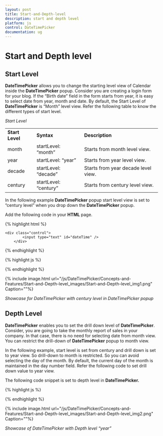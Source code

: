 ```yaml
---
layout: post
title: Start-and-Depth-level
description: start and depth level
platform: js
control: DateTimePicker
documentation: ug
---
```


# Start and Depth level

## Start Level

**DateTimePicker** allows you to change the starting level view of Calendar inside the **DateTimePicker** popup. Consider you are creating a login form for your blog. If the “Birth date” field in the form starts from year, it is easy to select date from year, month and date. By default, the Start Level of **DateTimePicker** is “Month” level view. Refer the following table to know the different types of start level.

_Start Level_

<table>
<tr>
<td>
<b>Start Level</b></td><td>
<b>Syntax</b></td><td>
<b>Description</b></td></tr>
<tr>
<td>
month</td><td>
startLevel: “month”</td><td>
Starts from month level view.</td></tr>
<tr>
<td>
year</td><td>
startLevel: “year”</td><td>
Starts from year level view.</td></tr>
<tr>
<td>
decade</td><td>
startLevel: “decade”</td><td>
Starts from year decade level view.</td></tr>
<tr>
<td>
century</td><td>
startLevel: “century”</td><td>
Starts from century level view.</td></tr>
</table>


In the following example **DateTimePicker** popup start level view is set to “century level” when you drop down the **DateTimePicker** popup.

Add the following code in your **HTML** page.

{% highlight html %}

  
  	<div class="control">
	        <input type="text" id="dateTime" />
	    </div>

  {% endhighlight %}


  {% highlight js %}
  
<script>
  
  // Add the code in your script section with start level as century in DateTimePicker popup
	        $('#dateTime').ejDateTimePicker({
	            startLevel: "century",
	        });
</script>

  {% endhighlight %}

{% include image.html url="/js/DateTimePicker/Concepts-and-Features/Start-and-Depth-level_images/Start-and-Depth-level_img1.png" Caption=""%}

_Showcase for DateTimePicker with century level in DateTimePicker popup_

## Depth Level

**DateTimePicker** enables you to set the drill down level of **DateTimePicker**. Consider, you are going to take the monthly report of sales in your company. In that case, there is no need for selecting date from month view. You can restrict the drill-down of **DateTimePicker** popup to month view.

In the following example, start level is set from century and drill down is set to year view. So drill-down to month is restricted. So you can avoid selecting the day of the month. By default, the current day of the month is maintained in the day number field. Refer the following code to set drill down value to year view.

The following code snippet is set to depth level in **DateTimePicker.**



{% highlight js %}

<script>

               $('#dateTime').ejDateTimePicker({  
                   startLevel:"century",
                   depthLevel:"year",
                   width: '200px', 
               });       
</script>

{% endhighlight %}



{% include image.html url="/js/DateTimePicker/Concepts-and-Features/Start-and-Depth-level_images/Start-and-Depth-level_img2.png" Caption=""%}

_Showcase of DateTimePicker with Depth level “year”_

